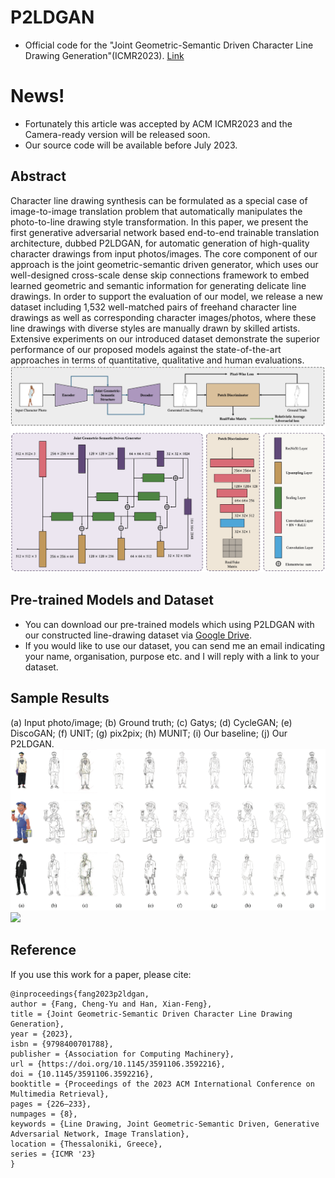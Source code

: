 # P2LDGAN
- Official code for the "Joint Geometric-Semantic Driven Character Line Drawing Generation"(ICMR2023). [Link](https://doi.org/10.1145/3591106.3592216)

# News!
- Fortunately this article was accepted by ACM ICMR2023 and the Camera-ready version will be released soon.
- Our source code will be available before July 2023.

## Abstract
Character line drawing synthesis can be formulated as a special case of image-to-image translation problem that automatically manipulates the photo-to-line drawing style transformation. In this paper, we present the first generative adversarial network based end-to-end trainable translation architecture, dubbed P2LDGAN, for automatic generation of high-quality character drawings from input photos/images. The core component of our approach is the joint geometric-semantic driven generator, which uses our well-designed cross-scale dense skip connections framework to embed learned geometric and semantic information for generating delicate line drawings. In order to support the evaluation of our model, we release a new dataset including 1,532 well-matched pairs of freehand character line drawings as well as corresponding character images/photos, where these line drawings with diverse styles are manually drawn by skilled artists. Extensive experiments on our introduced dataset demonstrate the superior performance of our proposed models against the state-of-the-art approaches in terms of quantitative, qualitative and human evaluations.
<img src = 'imgs/network.jpg'>

## Pre-trained Models and Dataset
- You can download our pre-trained models which using P2LDGAN with our constructed line-drawing dataset via [Google Drive](https://drive.google.com/file/d/1To4V_Btc3QhCLBWZ0PdSNgC1cbm3isHP/view?usp=sharing).
- If you would like to use our dataset, you can send me an email indicating your name, organisation, purpose etc. and I will reply with a link to your dataset.

## Sample Results
(a) Input photo/image; (b) Ground truth; (c) Gatys; (d) CycleGAN; (e) DiscoGAN; (f) UNIT; (g) pix2pix; (h) MUNIT; (i) Our baseline; (j) Our P2LDGAN.
<img src = 'imgs/example.jpg'>
<img src = 'imgs/experiment.jpg'>

## Reference
If you use this work for a paper, please cite:

```
@inproceedings{fang2023p2ldgan,
author = {Fang, Cheng-Yu and Han, Xian-Feng},
title = {Joint Geometric-Semantic Driven Character Line Drawing Generation},
year = {2023},
isbn = {9798400701788},
publisher = {Association for Computing Machinery},
url = {https://doi.org/10.1145/3591106.3592216},
doi = {10.1145/3591106.3592216},
booktitle = {Proceedings of the 2023 ACM International Conference on Multimedia Retrieval},
pages = {226–233},
numpages = {8},
keywords = {Line Drawing, Joint Geometric-Semantic Driven, Generative Adversarial Network, Image Translation},
location = {Thessaloniki, Greece},
series = {ICMR '23}
}
```

